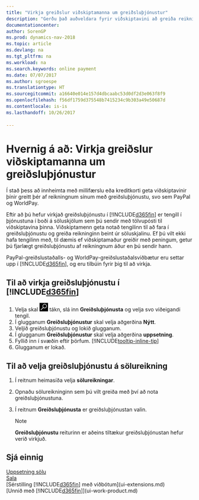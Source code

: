 ```yaml
---
title: "Virkja greiðslur viðskiptamanna um greiðsluþjónustur"
description: "Gerðu það auðveldara fyrir viðskiptavini að greiða reikninga sína með því að virkja greiðsluþjónustu."
documentationcenter: 
author: SorenGP
ms.prod: dynamics-nav-2018
ms.topic: article
ms.devlang: na
ms.tgt_pltfrm: na
ms.workload: na
ms.search.keywords: online payment
ms.date: 07/07/2017
ms.author: sgroespe
ms.translationtype: HT
ms.sourcegitcommit: a16640e014e157d4dbcaabc53d0df2d3e063f8f9
ms.openlocfilehash: f56df1759d375548b7415234c9b303a49e50687d
ms.contentlocale: is-is
ms.lasthandoff: 10/26/2017

---
```

# <a name="how-to-enable-customer-payments-through-payment-services"></a>Hvernig á að: Virkja greiðslur viðskiptamanna um greiðsluþjónustur
Í stað þess að innheimta með millifærslu eða kreditkorti geta viðskiptavinir þínir greitt þér af reikningnum sínum með greiðsluþjónustu, svo sem PayPal og WorldPay.  

Eftir að þú hefur virkjað greiðsluþjónustu í [!INCLUDE[d365fin](includes/d365fin_md.md)] er tengill í þjónustuna í boði á söluskjölum sem þú sendir með tölvupósti til viðskiptavina þinna. Viðskiptamenn geta notað tengilinn til að fara í greiðsluþjónustu og greiða reikninginn beint úr söluskjalinu. Ef þú vilt ekki hafa tengilinn með, til dæmis ef viðskiptamaður greiðir með peningum, getur þú fjarlægt greiðsluþjónustu af reikningnum áður en þú sendir hann.  

PayPal-greiðslustaðalls- og WorldPay-greiðslustaðalsviðbætur eru settar upp í [!INCLUDE[d365fin](includes/d365fin_md.md)], og eru tilbúin fyrir þig til að virkja.  

## <a name="to-enable-a-payment-service-in-included365finincludesd365finmdmd"></a>Til að virkja greiðsluþjónustu í [!INCLUDE[d365fin](includes/d365fin_md.md)]
1. Velja skal ![Leit að síðu eða skýrslu](media/ui-search/search_small.png "Leit að síðu eða skýrslu táknið") tákn, slá inn **Greiðsluþjónusta** og velja svo viðeigandi tengil.  
2. Í glugganum **Greiðsluþjónustur** skal velja aðgerðina **Nýtt**.  
3. Veljið greiðsluþjónustu og lokið glugganum.  
4. Í glugganum **Greiðsluþjónustur** skal velja aðgerðina **uppsetning**.  
5. Fyllið inn í svæðin eftir þörfum. [!INCLUDE[tooltip-inline-tip](includes/tooltip-inline-tip_md.md)]  
6. Glugganum er lokað.  

## <a name="to-select-a-payment-service-on-a-sales-invoice"></a>Til að velja greiðsluþjónustu á sölureikning
1. Í reitnum heimasíða velja **sölureikningar**.  
2. Opnaðu sölureikninginn sem þú vilt greiða með því að nota greiðsluþjónustuna.  
3. Í reitnum **Greiðsluþjónusta** er greiðsluþjónustan valin.  

    > [!NOTE]  
   >   **Greiðsluþjónustu** reiturinn er aðeins tiltækur greiðsluþjónustan hefur verið virkjuð.  

## <a name="see-also"></a>Sjá einnig  
[Uppsetning sölu](sales-setup-sales.md)  
[Sala](sales-manage-sales.md)  
[Sérstilling [!INCLUDE[d365fin](includes/d365fin_md.md)] með viðbótum](ui-extensions.md)  
[Unnið með [!INCLUDE[d365fin](includes/d365fin_md.md)]](ui-work-product.md)  

